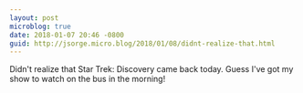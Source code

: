 ```yaml
---
layout: post
microblog: true
date: 2018-01-07 20:46 -0800
guid: http://jsorge.micro.blog/2018/01/08/didnt-realize-that.html
---
```

Didn't realize that Star Trek: Discovery came back today. Guess I've got my show to watch on the bus in the morning!
